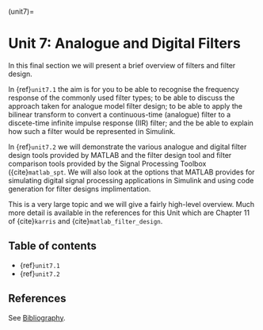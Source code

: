 (unit7)=
# Unit 7: Analogue and Digital Filters

In this final section we will present a brief overview of filters and filter design. 

In {ref}`unit7.1` the aim is for you to be able to recognise the frequency response of the commonly used filter types; to be able to discuss the approach taken for analogue model filter design; to be able to apply the bilinear transform to convert a continuous-time (analogue) filter to a discete-time infinite impulse response (IIR) filter; and the be able to explain how such a filter would be represented in Simulink.

In {ref}`unit7.2` we will demonstrate the various analogue and digital filter design tools provided by MATLAB and the filter design tool and filter comparison tools provided by the Signal Processing Toolbox ({cite}`matlab_spt`. We will also look at the options that MATLAB provides for simulating digital signal processing applications in Simulink and using code generation for filter designs implimentation.

This is a very large topic and we will give a fairly high-level overview. Much more detail is available in the references for this Unit which are Chapter 11 of {cite}`karris` and {cite}`matlab_filter_design`.

## Table of contents

* {ref}`unit7.1`
* {ref}`unit7.2`

## References

See [Bibliography](/zbib).



```python

```

